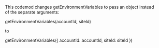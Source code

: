 This codemod changes getEnvironmentVariables to pass an object instead of the separate arguments:

getEnvironmentVariables(accountId, siteId)

to

getEnvironmentVariables({
accountId: accountId,
siteId: siteId
})
